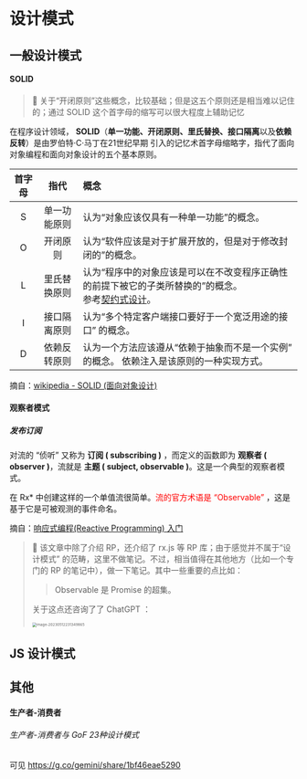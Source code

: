# 设计模式



## 一般设计模式

#### SOLID

> 👀 关于“开闭原则”这些概念，比较基础；但是这五个原则还是相当难以记住的；通过 SOLID 这个首字母的缩写可以很大程度上辅助记忆

在程序设计领域， **SOLID**（**单一功能、开闭原则、里氏替换、接口隔离**以及**依赖反转**）是由罗伯特·C·马丁在21世纪早期 引入的记忆术首字母缩略字，指代了面向对象编程和面向对象设计的五个基本原则。

| 首字母 |     指代     | 概念                                                         |
| :----: | :----------: | :----------------------------------------------------------- |
|   S    | 单一功能原则 | 认为“对象应该仅具有一种单一功能”的概念。                     |
|   O    |   开闭原则   | 认为“软件应该是对于扩展开放的，但是对于修改封闭的”的概念。   |
|   L    | 里氏替换原则 | 认为“程序中的对象应该是可以在不改变程序正确性的前提下被它的子类所替换的”的概念。<br/>参考[契约式设计](https://zh.wikipedia.org/wiki/契约式设计)。 |
|   I    | 接口隔离原则 | 认为“多个特定客户端接口要好于一个宽泛用途的接口” 的概念。    |
|   D    | 依赖反转原则 | 认为一个方法应该遵从“依赖于抽象而不是一个实例” 的概念。 依赖注入是该原则的一种实现方式。 |

摘自：[wikipedia - SOLID (面向对象设计)](https://zh.wikipedia.org/wiki/SOLID_(%E9%9D%A2%E5%90%91%E5%AF%B9%E8%B1%A1%E8%AE%BE%E8%AE%A1))



#### 观察者模式

##### 发布订阅

对流的 “侦听” 又称为 **订阅 ( subscribing )** ，而定义的函数即为 **观察者 ( observer )**，流就是 **主题 ( subject, observable )**。这是一个典型的观察者模式。

在 Rx* 中创建这样的一个单值流很简单。<font color=red>流的官方术语是 “Observable”</font> ，这是基于它是可被观测的事件命名。

摘自：[响应式编程(Reactive Programming) 入门](https://www.atjiang.com/intro-reactive-programming/)

> 👀 该文章中除了介绍 RP，还介绍了 rx.js 等 RP 库；由于感觉并不属于“设计模式” 的范畴，这里不做笔记。不过，相当值得在其他地方（比如一个专门的 RP 的笔记中），做一下笔记。其中一些重要的点比如：
>
> > Observable 是 Promise 的超集。
>
> 关于这点还咨询了了 ChatGPT ：
>
> <img src="https://s2.loli.net/2023/05/12/Wp4ByOSHFg5Qwli.png" alt="image-20230512231349865" style="zoom:45%;" />



## JS 设计模式





## 其他

#### 生产者-消费者

###### 生产者-消费者与 GoF 23种设计模式

可见 https://g.co/gemini/share/1bf46eae5290 
